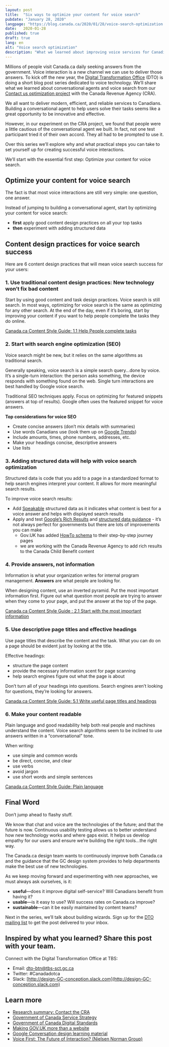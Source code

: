 ```yaml
---
layout: post
title:  "Six ways to optimize your content for voice search"
pubdate: "January 28, 2020"
langpage: "https://blog.canada.ca/2020/01/28/voice-search-optimization.html"
date:   2020-01-28
published: true
draft: true
lang: en
alt: "Voice search optimization"
description: "What we learned about improving voice services for Canadians."
---
```


Millions of people visit Canada.ca daily seeking answers from the government. Voice interaction is a new channel we can use to deliver those answers. To kick off the new year, the [Digital Transformation Office](http://www.canada.ca/en/government/about/about-digital-transformation-office.html) (DTO) is doing a short blog post series dedicated to voice technology. We’ll share what we learned about conversational agents and voice search from our [Contact us optimization project](https://blog.canada.ca/research-summaries/cra-contact-us-research-summary.html) with the Canada Revenue Agency (CRA).

We all want to deliver modern, efficient, and reliable services to Canadians. Building a conversational agent to help users solve their tasks seems like a great opportunity to be innovative and effective.

However, in our experiment on the CRA project, we found that people were a little cautious of the conversational agent we built. In fact, not one test participant tried it of their own accord. They all had to be prompted to use it.

Over this series we’ll explore why and what practical steps you can take to set yourself up for creating successful voice interactions.

We’ll start with the essential first step: Optimize your content for voice search.

## Optimize your content for voice search

The fact is that most voice interactions are still very simple: one question, one answer.

Instead of jumping to building a conversational agent, start by optimizing your content for voice search:
* <b>first</b> apply good content design practices on all your top tasks
* <b>then</b> experiment with adding structured data

## Content design practices for voice search success

Here are 6 content design practices that will mean voice search success for your users:

### 1. Use traditional content design practices: New technology won’t fix bad content

Start by using good content and task design practices. Voice search is still search. In most ways, optimizing for voice search is the same as optimizing for any other search. At the end of the day, even if it’s boring, start by improving your content if you want to help people complete the tasks they do online.

[Canada.ca Content Style Guide: 1.1 Help People complete tasks](https://www.canada.ca/en/treasury-board-secretariat/services/government-communications/canada-content-style-guide.html#wp1-1)

### 2. Start with search engine optimization (SEO)

Voice search might be new, but it relies on the same algorithms as traditional search.

Generally speaking, voice search is a simple search query...done by voice. It’s a single-turn interaction: the person asks something, the device responds with something found on the web. Single turn interactions are best handled by Google voice search.

Traditional SEO techniques apply. Focus on optimizing for featured snippets (answers at top of results). Google often uses the featured snippet for voice answers.

<b>Top considerations for voice SEO</b>

* Create concise answers (don’t mix details with summaries)
* Use words Canadians use (look them up on [Google Trends](https://trends.google.com/trends/?geo=CA))
* Include amounts, times, phone numbers, addresses, etc.
* Make your headings concise, descriptive answers
* Use lists

### 3. Adding structured data will help with voice search optimization

Structured data is code that you add to a page in a standardized format to help search engines interpret your content. It allows for more meaningful search results.

To improve voice search results:

* Add [Speakable](https://developers.google.com/search/docs/data-types/speakable) structured data as it indicates what content is best for a voice answer and helps with displayed search results
* Apply and test [Google’s Rich Results](https://developers.google.com/search/docs/data-types/speakable) and [structured data guidance](https://developers.google.com/search/docs/guides/sd-policies) - it’s not always perfect for governments but there are lots of improvements you can make
  * Gov.UK has added [HowTo schema](https://gds.blog.gov.uk/2018/08/23/hey-gov-uk-what-are-you-doing-about-voice/) to their step-by-step journey pages
  * we are working with the Canada Revenue Agency to add rich results to the Canada Child Benefit content

### 4. Provide answers, not information

Information is what your organization writes for internal program management. <b>Answers</b> are what people are looking for.

When designing content, use an inverted pyramid. Put the most important information first. Figure out what question most people are trying to answer when they come to your page, and put the answer at the top of the page.

[Canada.ca Content Style Guide : 2.1 Start with the most important information](https://www.canada.ca/en/treasury-board-secretariat/services/government-communications/canada-content-style-guide.html#wp2-1)

### 5. Use descriptive page titles and effective headings

Use page titles that describe the content and the task. What you can do on a page should be evident just by looking at the title.

Effective headings:
* structure the page content
* provide the necessary information scent for page scanning
* help search engines figure out what the page is about

Don’t turn all of your headings into questions. Search engines aren’t looking for questions, they’re looking for answers.

[Canada.ca Content Style Guide:  5.1 Write useful page titles and headings](https://www.canada.ca/en/treasury-board-secretariat/services/government-communications/canada-content-style-guide.html#wp5-1)

### 6. Make your content readable

Plain language and good readability help both real people and machines understand the content. Voice search algorithms seem to be inclined to use answers written in a “conversational” tone.

When writing:

* use simple and common words
* be direct, concise, and clear
* use verbs
* avoid jargon
* use short words and simple sentences

[Canada.ca Content Style Guide:  Plain language](https://www.canada.ca/en/treasury-board-secretariat/services/government-communications/canada-content-style-guide.html#toc6)

## Final Word

Don’t jump ahead to flashy stuff.

We know that chat and voice are the technologies of the future; and that the future is now. Continuous usability testing allows us to better understand how new technology works and where gaps exist. It helps us develop empathy for our users and ensure we’re building the right tools...the right way.

The Canada.ca design team wants to continuously improve both Canada.ca and the guidance that the GC design system provides to help departments make the best use of new technologies.

As we keep moving forward and experimenting with new approaches, we must always ask ourselves, is it:
* <b>useful</b>—does it improve digital self-service? Will Canadians benefit from having it?
* <b>usable</b>—is it easy to use? Will success rates on Canada.ca improve?
* <b>sustainable</b>—can it be easily maintained by content teams?

Next in the series, we’ll talk about building wizards. Sign up for the [DTO mailing list](https://blog.canada.ca/pages/signup.html) to get the post delivered to your inbox.

## Inspired by what you learned? Share this post with your team.

 Connect with the Digital Transformation Office at TBS:
* Email: [dto-btn@tbs-sct.gc.ca](mailto:dto-btn@tbs-sct.gc.ca)
* Twitter: #Canadadotca
* Slack: [http://design-GC-conception.slack.com](http://design-GC-conception.slack.com)

## Learn more

* [Research summary: Contact the CRA](https://blog.canada.ca/research-summaries/cra-contact-us-research-summary.html)
* [Government of Canada Service Strategy](https://open.canada.ca/en/content/government-canada-service-strategy)
* [Government of Canada Digital Standards](https://www.canada.ca/en/government/system/digital-government/government-canada-digital-standards.html)
* [Making GOV.UK more than a website](https://gds.blog.gov.uk/2019/12/19/making-gov-uk-more-than-a-website/)
* [Google Conversation design learning material](https://developers.google.com/assistant/actions/design)
* [Voice First: The Future of Interaction? (Nielsen Norman Group)](https://www.nngroup.com/articles/voice-first/)
